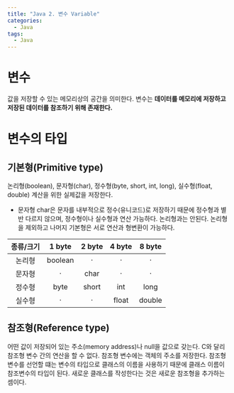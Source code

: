 ```yaml
---
title: "Java 2. 변수 Variable"
categories:
  - Java
tags:
  - Java
---
```


# 변수
값을 저장할 수 있는 메모리상의 공간을 의미한다. 변수는 **데이터를 메모리에 저장하고 저장된 데이터를 참조하기 위해 존재한다.**

# 변수의 타입
## 기본형(Primitive type)
논리형(boolean), 문자형(char), 정수형(byte, short, int, long), 실수형(float, double) 계산을 위한 실제값을 저장한다.

- 문자형 char은 문자를 내부적으로 정수(유니코드)로 저장하기 때문에 정수형과 별반 다르지 않으며, 정수형이나 실수형과 연산 가능하다. 논리형과는 안된다. 논리형을 제외하고 나머지 기본형은 서로 연산과 형변환이 가능하다.


|종류/크기|1 byte|2 byte|4 byte|8 byte|
|:------:|:------:|:--------:|:------:|:----:|
|논리형|boolean|·|·|·|
|문자형|·|char|·|·|·
|정수형|byte|short|int|long|
|실수형|·|·|float|double|


## 참조형(Reference type)
어떤 값이 저장되어 있는 주소(memory address)나 null을 값으로 갖는다. C와 달리 참조형 변수 간의 연산을 할 수 없다.
참조형 변수에는 객체의 주소를 저장한다. 참조형 변수를 선언할 떄는 변수의 타입으로 클래스의 이름을 사용하기 때문에 클래스 이름이 참조변수의 타입이 된다. 새로운 클래스를 작성한다는 것은 새로운 참조형을 추가하는 셈이다.



